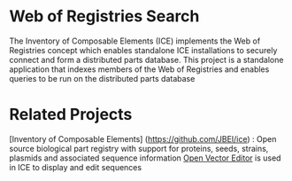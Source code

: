 # Web of Registries Search

The Inventory of Composable Elements (ICE) implements the Web of Registries concept which enables standalone ICE installations to securely connect and form a distributed parts database. This project is a standalone application that indexes members of the Web of Registries and enables queries to be run on the distributed parts database

# Related Projects

[Inventory of Composable Elements] (https://github.com/JBEI/ice) : Open source biological part registry with support for proteins, seeds, strains, plasmids and associated sequence information
[Open Vector Editor](https://github.com/TeselaGen/openVectorEditor) is used in ICE to display and edit sequences

